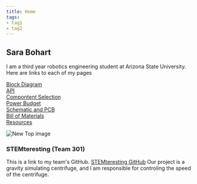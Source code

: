 ```yaml
---
title: Home
tags:
- tag1
- tag2
---
```


## Sara Bohart
I am a third year robotics engineering student at Arizona State University. <br>
Here are links to each of my pages <br>

[Block Diagram](https://sarabohart.github.io/blockdiagram/)<br>
[API](https://sarabohart.github.io/API/)<br>
[Compontent Selection](https://sarabohart.github.io/componentselection/)<br>
[Power Budget](https://sarabohart.github.io/powerbudget/)<br>
[Schematic and PCB](https://sarabohart.github.io/Schematic%20and%20PCB/)<br>
[Bill of Materials](https://sarabohart.github.io/bom/)<br>
[Resources](https://sarabohart.github.io/Resources/)<br>

![New Top image](https://github.com/user-attachments/assets/bda47107-898e-452d-9d3d-ee4d669cff2f)

### STEMteresting (Team 301)
This is a link to my team's GitHub. 
[STEMteresting GitHub](https://egr314-2025-s-301.github.io/)
Our project is a gravity simulating centrifuge, and I am responsible for controling the speed of the centrifuge.
